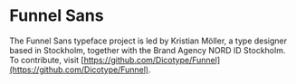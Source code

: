 # Funnel Sans
The Funnel Sans typeface project is led by Kristian Möller, a type designer based in Stockholm, together with the Brand Agency NORD ID Stockholm. To contribute, visit [https://github.com/Dicotype/Funnel](https://github.com/Dicotype/Funnel).


